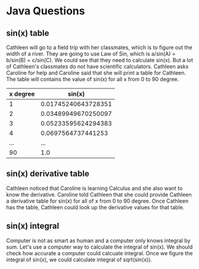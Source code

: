 # Java Questions

## sin(x) table
Cathleen will go to a field trip with her classmates, which is to figure out the width of a river. They are going to use Law of Sin, which is a/sin(A) = b/sin(B) = c/sin(C). We could see that they need to calculate sin(x). But a lot of Cathleen's classmates do not have scientific calculators. Cathleen asks Caroline for help and Caroline said that she will print a table for Cathleen. The table will contains the value of sin(x) for all x from 0 to 90 degree.

| x degree | sin(x) |
| -------- | ------ |
| 1        | 0.01745240643728351 |
| 2        | 0.03489949670250097 |
| 3        | 0.05233595624294383 |
| 4        | 0.0697564737441253 |
|...       | ... |
| 90       | 1.0 |

## sin(x) derivative table
Cathleen noticed that Caroline is learning Calculus and she also want to know the derivative. Caroline told Cathleen that she could provide Cathleen a derivative table for sin(x) for all of x from 0 to 90 degree. Once Cathleen has the table, Cathleen could look up the derivative values for that table.


## sin(x) integral
Computer is not as smart as human and a computer only knows integral by sum. Let's use a computer way to calculate the integral of sin(x). We should check how accurate a computer could calcuate integral. Once we figure the integral of sin(x), we could calculate integral of sqrt(sin(x)).


